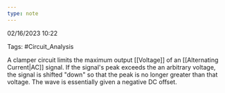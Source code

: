 ```yaml
---
type: note
---
```

02/16/2023 10:22

Tags: #Circuit_Analysis 

A clamper circuit limits the maximum output [[Voltage]] of an [[Alternating Current|AC]] signal. If the signal's peak exceeds the an arbitrary voltage, the signal is shifted "down" so that the peak is no longer greater than that voltage. The wave is essentially given a negative DC offset. 